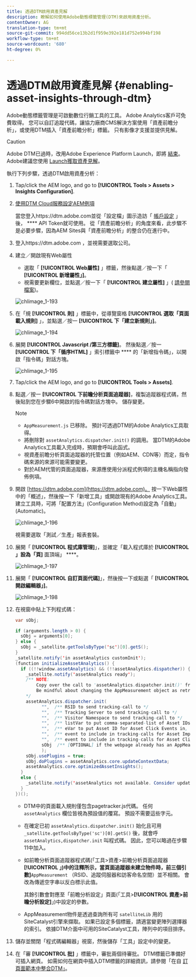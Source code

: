 ```yaml
---
title: 透過DTM啟用資產見解
description: 瞭解如何使用Adobe動態標籤管理(DTM)來啟用資產分析。
contentOwner: AG
translation-type: tm+mt
source-git-commit: 994dd56ce13b2d1f959e392e181d752e994bf198
workflow-type: tm+mt
source-wordcount: '680'
ht-degree: 0%

---
```



# 透過DTM啟用資產見解 {#enabling-asset-insights-through-dtm}

Adobe動態標籤管理是可啟動數位行銷工具的工具。 Adobe Analytics客戶可免費取得。 您可以自訂追蹤代碼，讓協力廠商CMS解決方案使用「資產前瞻分析」，或使用DTM插入「資產前瞻分析」標籤。 只有影像才支援並提供見解。

>[!CAUTION]
>
>Adobe DTM已過時，改用Adobe Experience Platform Launch，即將 [結束](https://medium.com/launch-by-adobe/dtm-plans-for-a-sunset-3c6aab003a6f)。 Adobe建議您使用 [Launch獲取資產見解](https://docs.adobe.com/content/help/en/experience-manager-learn/assets/advanced/asset-insights-launch-tutorial.html)。

執行下列步驟，透過DTM啟用資產分析：

1. Tap/click the AEM logo, and go to **[!UICONTROL Tools > Assets > Insights Configuration]**.
1. [使用DTM Cloud服務設定AEM例項](../sites-administering/dtm.md)

   當您登入https://dtm.adobe.com並從「設定檔」圖示造訪「 [帳戶設定](https://dtm.adobe.com/) 」後， **** API Token就可使用。 從「資產前瞻分析」的角度來看，此步驟不是必要步驟，因為AEM Sites與「資產前瞻分析」的整合仍在進行中。

1. 登入https://dtm.adobe.com [](https://dtm.adobe.com/)，並視需要選取公司。
1. 建立／開啟現有Web屬性

   * 選取「 **[!UICONTROL Web屬性]** 」標籤，然後點選／按一下「 **[!UICONTROL 新增屬性」]**。
   * 視需要更新欄位，並點選／按一下「 **[!UICONTROL 建立屬性]** 」( [請參閱檔案](https://helpx.adobe.com/experience-manager/using/dtm.html))。

   ![chlimage_1-193](assets/chlimage_1-193.png)

1. 在「規 **[!UICONTROL 則]** 」標籤中，從導覽窗格 **[!UICONTROL 選取「頁面載入規則]** 」，並點選／按一 **[!UICONTROL 下「建立新規則」]**。

   ![chlimage_1-194](assets/chlimage_1-194.png)

1. 展開 **[!UICONTROL Javascript /第三方標籤]**。 然後點選／按一 **[!UICONTROL 下「循序HTML]** 」索引標籤中 **** 的「新增指令碼」，以開啟「指令碼」對話方塊。

   ![chlimage_1-195](assets/chlimage_1-195.png)

1. Tap/click the AEM logo, and go to **[!UICONTROL Tools > Assets]**.
1. 點選／按一 **[!UICONTROL 下前瞻分析頁面追蹤器]**，複製追蹤器程式碼，然後貼到您在步驟6中開啟的指令碼對話方塊中。 儲存變更。

   >[!NOTE]
   >
   >* `AppMeasurement.js` 已移除。 預計可透過DTM的Adobe Analytics工具取得。
   >* 將刪除對 `assetAnalytics.dispatcher.init()` 的調用。 當DTM的Adobe Analytics工具載入完成時，預期會呼叫此函式。
   >* 視資產前瞻分析頁面追蹤器的托管位置（例如AEM、CDN等）而定，指令碼來源的來源可能需要變更。
   >* 對於AEM代管的頁面追蹤器，來源應使用分派程式例項的主機名稱指向發佈例項。


1. 開啟 [https://dtm.adobe.com](https://dtm.adobe.com)。 按一下Web屬性中的「概述」，然後按一下「新增工具」或開啟現有的Adobe Analytics工具。 建立工具時，可將「配置方法」(Configuration Method)設定為「自動」(Automatic)。

   ![chlimage_1-196](assets/chlimage_1-196.png)

   視需要選取「測試／生產」報表套裝。

1. 展開「 **[!UICONTROL 程式庫管理]**」，並確定「載入程式庫於 **[!UICONTROL 」設為「頁]** 面頂端」 ****。

   ![chlimage_1-197](assets/chlimage_1-197.png)

1. 展開「 **[!UICONTROL 自訂頁面代碼]**」，然後按一下或點選「 **[!UICONTROL 開啟編輯器」]**。

   ![chlimage_1-198](assets/chlimage_1-198.png)

1. 在視窗中貼上下列程式碼：

   ```java
   var sObj;
   
   if (arguments.length > 0) {
     sObj = arguments[0];
   } else {
     sObj = _satellite.getToolsByType('sc')[0].getS();
   }
   _satellite.notify('in assetAnalytics customInit');
   (function initializeAssetAnalytics() {
     if ((!!window.assetAnalytics) && (!!assetAnalytics.dispatcher)) {
       _satellite.notify('assetAnalytics ready');
       /** NOTE:
           Copy over the call to 'assetAnalytics.dispatcher.init()' from Assets Pagetracker
           Be mindful about changing the AppMeasurement object as retrieved above.
       */
       assetAnalytics.dispatcher.init(
             "",  /** RSID to send tracking-call to */
             "",  /** Tracking Server to send tracking-call to */
             "",  /** Visitor Namespace to send tracking-call to */
             "",  /** listVar to put comma-separated-list of Asset IDs for Asset Impression Events in tracking-call, e.g. 'listVar1' */
             "",  /** eVar to put Asset ID for Asset Click Events in, e.g. 'eVar3' */
             "",  /** event to include in tracking-calls for Asset Impression Events, e.g. 'event8' */
             "",  /** event to include in tracking-calls for Asset Click Events, e.g. 'event7' */
             sObj  /** [OPTIONAL] if the webpage already has an AppMeasurement object, please include the object here. If unspecified, Pagetracker Core shall create its own AppMeasurement object */
             );
       sObj.usePlugins = true;
       sObj.doPlugins = assetAnalytics.core.updateContextData;
       assetAnalytics.core.optimizedAssetInsights();
     }
     else {
       _satellite.notify('assetAnalytics not available. Consider updating the Custom Page Code', 4);
     }
   })();
   ```

   * DTM中的頁面載入規則僅包含pagetracker.js代碼。 任何 `assetAnalytics` 欄位皆視為預設值的覆寫。 預設不需要這些字元。
   * 在確定已初 `assetAnalytics.dispatcher.init()` 始化且可用 `_satellite.getToolsByType('sc')[0].getS()` 後，就會呼 `assetAnalytics,dispatcher.init` 叫程式碼。 因此，您可以略過在步驟11中加入。
   * 如前瞻分析頁面追蹤器程式碼(「工具>資產>前瞻分析頁面追蹤器&#x200B;**[!UICONTROL 」)中的注釋所示，當頁面追蹤器未建立物件時，前三個引數]**`AppMeasurement` （RSID、追蹤伺服器和訪客命名空間）並不相關。 會改為傳遞空字串以反白標示此值。

      其餘引數會對應至「前瞻分析設定」頁面(「工具>**[!UICONTROL 資產>前瞻分析設定]**」)中設定的參數。

   * AppMeasurement物件是透過查詢所有可 `satelliteLib` 用的SiteCatalyst引擎來擷取。 如果已設定多個標籤，請適當變更陣列選擇器的索引。 依據DTM介面中可用的SiteCatalyst工具，陣列中的項目排序。

1. 儲存並關閉「程式碼編輯器」視窗，然後儲存「工具」設定中的變更。
1. 在「審 **[!UICONTROL 批]** 」標籤中，審批兩個待審批。 DTM標籤已準備好可插入網頁。 如需如何在網頁中插入DTM標籤的詳細資訊，請參閱「在自 [訂頁面範本中整合DTM」](https://blogs.adobe.com/experiencedelivers/experience-management/integrating-dtm-custom-aem6-page-template/)。

